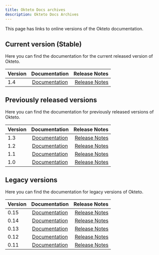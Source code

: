```yaml
---
title: Okteto Docs archives
description: Okteto Docs Archives
---
```


This page has links to online versions of the Okteto documentation.

## Current version (Stable)
Here you can find the documentation for the current released version of Okteto.

| Version    | Documentation        |Release Notes       |
|:---------|:------:|------:|
| 1.4      | [Documentation](/docs/welcome/overview/)       |  [Release Notes](/docs/self-hosted/install/releases/)



## Previously released versions

Here you can find the documentation for previously released versions of Okteto.

| Version    | Documentation        |Release Notes       |
|:---------|:------:|------:|
| 1.3      | [Documentation](/docs/1.3/welcome/overview/)       |  [Release Notes](/docs/1.3/self-hosted/install/releases/)
| 1.2      | [Documentation](/docs/1.2/welcome/overview/)       |  [Release Notes](/docs/1.2/self-hosted/install/releases/)
| 1.1      | [Documentation](/docs/1.1/welcome/overview/)       |  [Release Notes](/docs/1.1/self-hosted/install/releases/)
| 1.0      | [Documentation](/docs/1.0/welcome/overview/)       |  [Release Notes](/docs/1.0/self-hosted/install/releases/)

## Legacy versions

Here you can find the documentation for legacy versions of Okteto.

| Version    | Documentation        |Release Notes       |
|:---------|:------:|------:|
| 0.15      | [Documentation](/docs/0.15/welcome/overview/)       |  [Release Notes](/docs/0.15/enterprise/install/releases/)
| 0.14      | [Documentation](/docs/0.14/welcome/overview/)       |  [Release Notes](/docs/0.14/enterprise/install/releases/)
| 0.13      | [Documentation](/docs/0.13/welcome/overview/)       |  [Release Notes](/docs/0.13/enterprise/install/releases/)
| 0.12      | [Documentation](/docs/0.12/welcome/overview/)       |  [Release Notes](/docs/0.12/enterprise/install/releases/)
| 0.11      | [Documentation](/docs/0.11/welcome/overview/)       |  [Release Notes](/docs/0.11/enterprise/install/releases/)